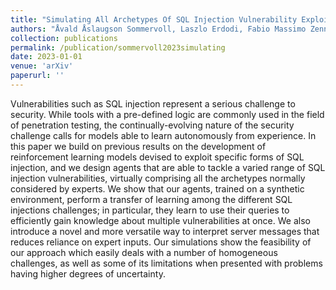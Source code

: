 ```yaml
---
title: "Simulating All Archetypes Of SQL Injection Vulnerability Exploitation Using Reinforcement Learning Agents"
authors: "Åvald Åslaugson Sommervoll, Laszlo Erdodi, Fabio Massimo Zennaro"
collection: publications
permalink: /publication/sommervoll2023simulating
date: 2023-01-01
venue: 'arXiv'
paperurl: ''
---
```


Vulnerabilities such as SQL injection represent a serious challenge to security. While tools with a pre-defined logic are commonly used in the field of penetration testing, the continually-evolving nature of the security challenge calls for models able to learn autonomously from experience.
In this paper we build on previous results on the development of reinforcement learning models devised to exploit specific forms of SQL injection, and we design agents that are able to tackle a varied range of SQL injection vulnerabilities, virtually comprising all the archetypes normally considered by experts. We show that our agents, trained on a synthetic environment, perform a transfer of learning among the different SQL injections challenges; in particular, they learn to use their queries to efficiently gain knowledge about multiple vulnerabilities at once. We also introduce a novel and more versatile way to interpret server messages that reduces reliance on expert inputs. Our simulations show the feasibility of our approach which easily deals with a number of homogeneous challenges, as well as some of its limitations when presented with problems having higher degrees of uncertainty.
